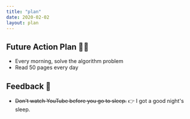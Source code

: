 ```yaml
---
title: "plan"
date: 2020-02-02
layout: plan
---
```


## Future Action Plan 🤔💡

- Every morning, solve the algorithm problem
- Read 50 pages every day

## Feedback 📝

- ~~Don't watch YouTube before you go to sleep.~~ 👉 I got a good night's sleep.
